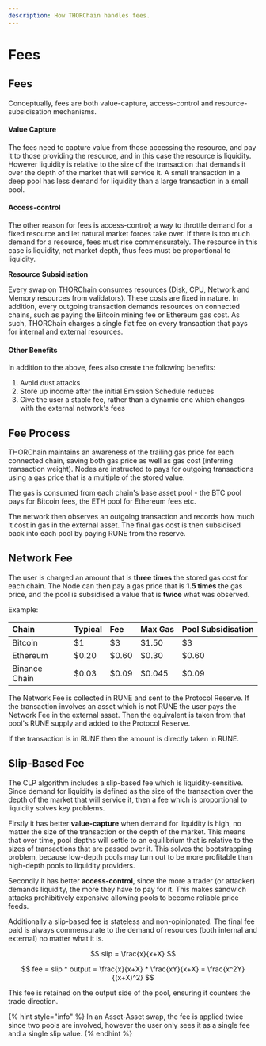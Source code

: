 ```yaml
---
description: How THORChain handles fees.
---
```


# Fees

## **Fees**

Conceptually, fees are both value-capture, access-control and resource-subsidisation mechanisms.

#### Value Capture

The fees need to capture value from those accessing the resource, and pay it to those providing the resource, and in this case the resource is liquidity. However liquidity is relative to the size of the transaction that demands it over the depth of the market that will service it. A small transaction in a deep pool has less demand for liquidity than a large transaction in a small pool.

#### Access-control

The other reason for fees is access-control; a way to throttle demand for a fixed resource and let natural market forces take over. If there is too much demand for a resource, fees must rise commensurately. The resource in this case is liquidity, not market depth, thus fees must be proportional to liquidity.

**Resource Subsidisation**

Every swap on THORChain consumes resources \(Disk, CPU, Network and Memory resources from validators\). These costs are fixed in nature. In addition, every outgoing transaction demands resources on connected chains, such as paying the Bitcoin mining fee or Ethereum gas cost. As such, THORChain charges a single flat fee on every transaction that pays for internal and external resources. 

#### Other Benefits

In addition to the above, fees also create the following benefits:

1. Avoid dust attacks
2. Store up income after the initial Emission Schedule reduces
3. Give the user a stable fee, rather than a dynamic one which changes with the external network's fees

## Fee Process

THORChain maintains an awareness of the trailing gas price for each connected chain, saving both gas price as well as gas cost \(inferring transaction weight\). Nodes are instructed to pays for outgoing transactions using a gas price that is a multiple of the stored value. 

The gas is consumed from each chain's base asset pool - the BTC pool pays for Bitcoin fees, the ETH pool for Ethereum fees etc.

The network then observes an outgoing transaction and records how much it cost in gas in the external asset. The final gas cost is then subsidised back into each pool by paying RUNE from the reserve. 

## **Network Fee**

The user is charged an amount that is **three times** the stored gas cost for each chain. The Node can then pay a gas price that is **1.5 times** the gas price, and the pool is subsidised a value that is **twice** what was observed. 

Example:

| Chain | Typical | Fee | Max Gas | Pool Subsidisation |
| :--- | :--- | :--- | :--- | :--- |
| Bitcoin | $1 | $3 | $1.50 | $3 |
| Ethereum | $0.20 | $0.60 | $0.30 | $0.60 |
| Binance Chain | $0.03 | $0.09 | $0.045 | $0.09 |

The Network Fee is collected in RUNE and sent to the Protocol Reserve. If the transaction involves an asset which is not RUNE the user pays the Network Fee in the external asset. Then the equivalent is taken from that pool's RUNE supply and added to the Protocol Reserve.

If the transaction is in RUNE then the amount is directly taken in RUNE.

## Slip-Based Fee

The CLP algorithm includes a slip-based fee which is liquidity-sensitive. Since demand for liquidity is defined as the size of the transaction over the depth of the market that will service it, then a fee which is proportional to liquidity solves key problems.

Firstly it has better **value-capture** when demand for liquidity is high, no matter the size of the transaction or the depth of the market. This means that over time, pool depths will settle to an equilibrium that is relative to the sizes of transactions that are passed over it. This solves the bootstrapping problem, because low-depth pools may turn out to be more profitable than high-depth pools to liquidity providers.

Secondly it has better **access-control**, since the more a trader \(or attacker\) demands liquidity, the more they have to pay for it. This makes sandwich attacks prohibitively expensive allowing pools to become reliable price feeds.

Additionally a slip-based fee is stateless and non-opinionated. The final fee paid is always commensurate to the demand of resources \(both internal and external\) no matter what it is.

$$
slip = \frac{x}{x+X}
$$

$$
fee = slip * output =  \frac{x}{x+X} * \frac{xY}{x+X} = \frac{x^2Y}{(x+X)^2}
$$

This fee is retained on the output side of the pool, ensuring it counters the trade direction. 

{% hint style="info" %}
In an Asset-Asset swap, the fee is applied twice since two pools are involved, however the user only sees it as a single fee and a single slip value. 
{% endhint %}

